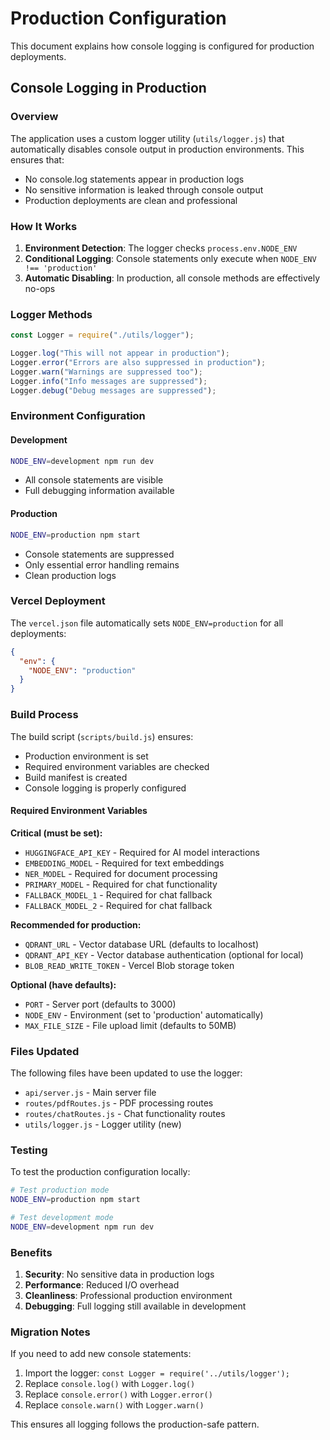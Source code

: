 # Production Configuration

This document explains how console logging is configured for production deployments.

## Console Logging in Production

### Overview

The application uses a custom logger utility (`utils/logger.js`) that automatically disables console output in production environments. This ensures that:

- No console.log statements appear in production logs
- No sensitive information is leaked through console output
- Production deployments are clean and professional

### How It Works

1. **Environment Detection**: The logger checks `process.env.NODE_ENV`
2. **Conditional Logging**: Console statements only execute when `NODE_ENV !== 'production'`
3. **Automatic Disabling**: In production, all console methods are effectively no-ops

### Logger Methods

```javascript
const Logger = require("./utils/logger");

Logger.log("This will not appear in production");
Logger.error("Errors are also suppressed in production");
Logger.warn("Warnings are suppressed too");
Logger.info("Info messages are suppressed");
Logger.debug("Debug messages are suppressed");
```

### Environment Configuration

#### Development

```bash
NODE_ENV=development npm run dev
```

- All console statements are visible
- Full debugging information available

#### Production

```bash
NODE_ENV=production npm start
```

- Console statements are suppressed
- Only essential error handling remains
- Clean production logs

### Vercel Deployment

The `vercel.json` file automatically sets `NODE_ENV=production` for all deployments:

```json
{
  "env": {
    "NODE_ENV": "production"
  }
}
```

### Build Process

The build script (`scripts/build.js`) ensures:

- Production environment is set
- Required environment variables are checked
- Build manifest is created
- Console logging is properly configured

#### Required Environment Variables

**Critical (must be set):**

- `HUGGINGFACE_API_KEY` - Required for AI model interactions
- `EMBEDDING_MODEL` - Required for text embeddings
- `NER_MODEL` - Required for document processing
- `PRIMARY_MODEL` - Required for chat functionality
- `FALLBACK_MODEL_1` - Required for chat fallback
- `FALLBACK_MODEL_2` - Required for chat fallback

**Recommended for production:**

- `QDRANT_URL` - Vector database URL (defaults to localhost)
- `QDRANT_API_KEY` - Vector database authentication (optional for local)
- `BLOB_READ_WRITE_TOKEN` - Vercel Blob storage token

**Optional (have defaults):**

- `PORT` - Server port (defaults to 3000)
- `NODE_ENV` - Environment (set to 'production' automatically)
- `MAX_FILE_SIZE` - File upload limit (defaults to 50MB)

### Files Updated

The following files have been updated to use the logger:

- `api/server.js` - Main server file
- `routes/pdfRoutes.js` - PDF processing routes
- `routes/chatRoutes.js` - Chat functionality routes
- `utils/logger.js` - Logger utility (new)

### Testing

To test the production configuration locally:

```bash
# Test production mode
NODE_ENV=production npm start

# Test development mode
NODE_ENV=development npm run dev
```

### Benefits

1. **Security**: No sensitive data in production logs
2. **Performance**: Reduced I/O overhead
3. **Cleanliness**: Professional production environment
4. **Debugging**: Full logging still available in development

### Migration Notes

If you need to add new console statements:

1. Import the logger: `const Logger = require('../utils/logger');`
2. Replace `console.log()` with `Logger.log()`
3. Replace `console.error()` with `Logger.error()`
4. Replace `console.warn()` with `Logger.warn()`

This ensures all logging follows the production-safe pattern.
